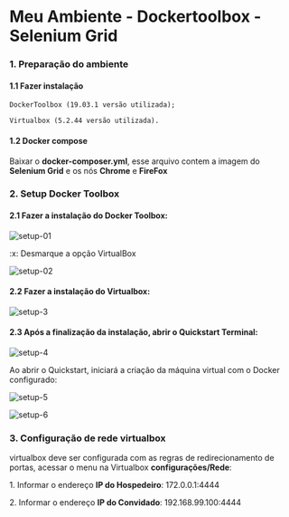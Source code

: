 
  <h1>Meu Ambiente - Dockertoolbox - Selenium Grid </h1>
  
  <div id="PreparacaoAmbiente" class="tabcontent">
     <p><h3>1. Preparação do ambiente</h3></p>
     <h4>1.1 Fazer instalação</h4>
     <p><code>DockerToolbox (19.03.1 versão utilizada);</code></p>
     <p><code>Virtualbox (5.2.44 versão utilizada).</code></p>
      <h4>1.2 Docker compose</h4>
      <p> Baixar o <b>docker-composer.yml</b>, esse arquivo contem a imagem do <b>Selenium Grid</b> e os nós <b>Chrome</b> e <b>FireFox</b></p>
  </div>
  <div id="Setup" class="tabcontent">
     <p><h3>2. Setup Docker Toolbox </h3></p>
      <h4>2.1 Fazer a instalação do Docker Toolbox:</h4>
  </div>
  
  ![setup-01](https://user-images.githubusercontent.com/12755484/118699980-8238fa80-b7e8-11eb-9baf-52d0687ba949.png)

  <p>:x: Desmarque a opção VirtualBox </p>
  
 ![setup-02](https://user-images.githubusercontent.com/12755484/118700458-130fd600-b7e9-11eb-9c1e-99014a61379d.png)

   <h4>2.2 Fazer a instalação do Virtualbox:</h4>
 
 ![setup-3](https://user-images.githubusercontent.com/12755484/118701404-0fc91a00-b7ea-11eb-9c72-01255b832d2e.png)

   <h4>2.3 Após a finalização da instalação, abrir o Quickstart Terminal: </h4>
   
  ![setup-4](https://user-images.githubusercontent.com/12755484/118702318-2b80f000-b7eb-11eb-923f-2ed7c9e55b28.png)

   <p>Ao abrir o Quickstart, iniciará a criação da máquina virtual com o Docker configurado: </p>
  
  ![setup-5](https://user-images.githubusercontent.com/12755484/118703195-35572300-b7ec-11eb-8494-b5300c62c38e.png)
  
  ![setup-6](https://user-images.githubusercontent.com/12755484/118703339-5fa8e080-b7ec-11eb-84d0-d17c3d0c7202.png)

   <div id="Setup" class="tabcontent">
     <p><h3>3. Configuração de rede virtualbox </h3></p>
     <p>virtualbox deve ser configurada com as regras de redirecionamento de portas, acessar o menu na Virtualbox <b>configurações/Rede</b>:</p>
     <p>1. Informar o endereço <b>IP do Hospedeiro</b>: 172.0.0.1:4444</p>
     <p>2. Informar o endereço <b>IP do Convidado</b>: 192.168.99.100:4444</p>
  </div>
  
